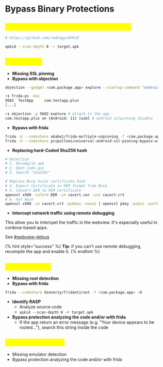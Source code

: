 # Bypass Binary Protections

## <mark style="color:yellow;">Identify compilers, packers, obfuscators</mark>

```sh
# https://github.com/rednaga/APKiD

apkid --scan-depth 0 -r target.apk
```

## <mark style="color:yellow;">SSL Pinning</mark>

* **Missing SSL pinning**
* **Bypass with objection**

```sh
objection --gadget <com.package.app> explore --startup-command "android sslpinning disable"
```

```sh
─❯ frida-ps -Uai
5682  TestApp     com.testapp.plus
[...]

─❯ objection -g 5682 explore # Attach to the app
com.testapp.plus on (Android: 11) [usb] # android sslpinning disable
```

* **Bypass with frida**

```sh
frida -U --codeshare akabe1/frida-multiple-unpinning -f <com.package.app>
frida -U --codeshare pcipolloni/universal-android-ssl-pinning-bypass-with-frida -f <com.package.app>
```

* **Replacing hard-Coded Sha256 hash**

```sh
# Detection
# 1. Decompile apk
# 2. Open jadx-gui
# 3. Search "sha256/"

# Replace Burp Suite certificate hash
# 4. Export Certificate in DER format from Burp
# 5. Convert DER to PEM certificate
openssl x509 -inform DER -in cacert.cer -out cacert.crt
# 6. Get Hash
openssl x509 -in cacert.crt -pubkey -noout | openssl pkey -pubin -outform der | openssl dgst -sha256 -binary | openssl enc -base64
```

* **Intercept network traffic using remote debugging**

This allow you to intercpet the traffic in the webview. It's especially useful in cordova-based apps.&#x20;

See [#webview-debug](bypass-binary-protections.md#webview-debug "mention")

{% hint style="success" %}
**Tip**: if you can't use remote debugging, recompile the app and enable it.
{% endhint %}

## <mark style="color:yellow;">Root Detection</mark>

* **Missing root detection**
* **Bypass with frida**

```sh
frida --codeshare dzonerzy/fridantiroot -f <com.package.app> -U
```

* **Identify RASP**
  * Analyze source code
  * `apkid --scan-depth 0 -r target.apk`
* **Bypass protection analyzing the code and/or with frida**
  * If the app return an error message (e.g. "Your device appears to be rooted..."), search this string inside the code

## <mark style="color:yellow;">Emulator Detection</mark>

* Missing emulator detection
* Bypass protection analyzing the code and/or with frida
